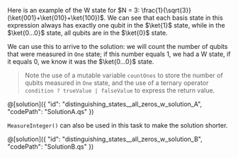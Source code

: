 Here is an example of the W state for $N = 3: \frac{1}{\sqrt{3}}(\ket{001}+\ket{010}+\ket{100})$. We can see that each basis state in this expression always has exactly one qubit in the $\ket{1}$ state, while in the $\ket{0...0}$ state, all qubits are in the $\ket{0}$ state.

We can use this to arrive to the solution: we will count the number of qubits that were measured in `One` state; if this number equals 1, we had a W state, if it equals 0, we know it was the $\ket{0...0}$ state.

> Note the use of a mutable variable `countOnes` to store the number of qubits measured in `One` state, and the use of a ternary operator `condition ? trueValue | falseValue` to express the return value.

@[solution]({
    "id": "distinguishing_states__all_zeros_w_solution_A",
    "codePath": "SolutionA.qs"
})

`MeasureInteger()` can also be used in this task to make the solution shorter.

@[solution]({
    "id": "distinguishing_states__all_zeros_w_solution_B",
    "codePath": "SolutionB.qs"
})
